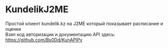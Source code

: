 # KundelikJ2ME
Простой клиент kundelik.kz на J2ME который показывает расписание и оценки<br>
Взял код авторизации и документацию API здесь: https://github.com/Bs0Dd/KunAPIPy
